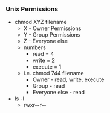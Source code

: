 ### Unix Permissions
* chmod XYZ filename
	* X - Owner Permissions
	* Y - Group Permissions
	* Z - Everyone else
	* numbers
		* read = 4
		* write = 2
		* execute = 1
	* i.e. chmod 744 filename
		* Owner - read, write, execute
		* Group - read
		* Everyone else - read 
* ls -l
	* rwxr--r--

